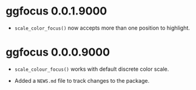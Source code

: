 # ggfocus 0.0.1.9000

* `scale_color_focus()` now accepts more than one position to highlight.

# ggfocus 0.0.0.9000

* `scale_colour_focus()` works with default discrete color scale.

* Added a `NEWS.md` file to track changes to the package.
